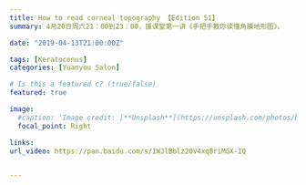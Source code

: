 ```yaml
---
title: How to read corneal topography 【Edition 51】
summary: 4月20日周六21：00到23：00，援课堂第一讲《手把手教你读懂角膜地形图》。

date: "2019-04-13T21:00:00Z"

tags: [Keratoconus]
categories: [Yuanyou Salon]

# Is this a featured c? (true/false)
featured: true

image:
  #caption: 'Image credit: [**Unsplash**](https://unsplash.com/photos/bzdhc5b3Bxs)'
  focal_point: Right

links:
url_video: https://pan.baidu.com/s/1WJlBblz20V4xq8riMGX-IQ


---
```


